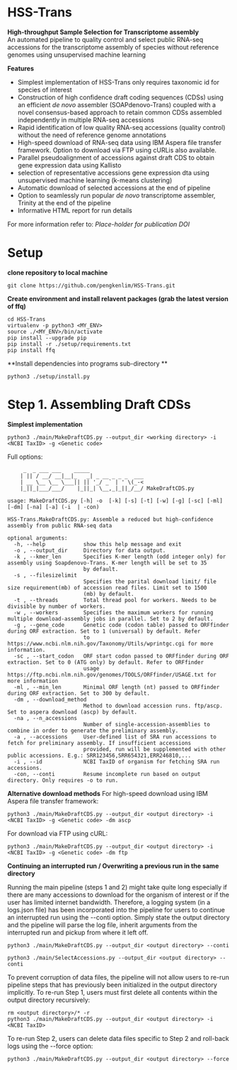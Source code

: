 # HSS-Trans
 **High-throughput Sample Selection for Transcriptome assembly**  
 An automated pipeline to quality control and select public RNA-seq accessions for the transcriptome assembly of species without reference genomes using unsupervised machine learning
 
 **Features**  
 - Simplest implementation of HSS-Trans only requires taxonomic id for species of interest
 - Construction of high confidence draft coding sequences (CDSs) using an efficient *de novo* assembler (SOAPdenovo-Trans) coupled with a novel consensus-based approach to retain common CDSs assembled independently in multiple RNA-seq accessions
 - Rapid identification of low quality RNA-seq accessions (quality control) without the need of reference genome annotations
 - High-speed download of RNA-seq data using IBM Aspera file transfer framework. Option to download via FTP using cURLis also available.
 - Parallel pseudoalignment of accessions against draft CDS to obtain gene expression data using Kallisto
 - selection of representative accessions gene expression dta using unsupervised machine learning (k-means clustering)
 - Automatic download of selected accessions at the end of pipeline
 - Option to seamlessly run popular *de novo* transcriptome assembler, Trinity at the end of the pipeline
 - Informative HTML report for run details  

For more information refer to: *Place-holder for publication DOI*

# Setup
**clone repository to local machine**
```
git clone https://github.com/pengkenlim/HSS-Trans.git
```
**Create environment and install relavent packages (grab the latest version of ffq)**
```
cd HSS-Trans
virtualenv -p python3 <MY_ENV>
source ./<MY_ENV>/bin/activate
pip install --upgrade pip
pip install -r ./setup/requirements.txt
pip install ffq
```
**Install dependencies into programs sub-directory **
```
python3 ./setup/install.py
```

# Step 1. Assembling Draft CDSs  
**Simplest implementation**
```
python3 ./main/MakeDraftCDS.py --output_dir <working directory> -i <NCBI TaxID> -g <Genetic code>
```

Full options:
```
     _  _ ___ ___    _____
    | || / __/ __|__|_   _| _ __ _ _ _  ___
    | __ \__ \__ \___|| || '_/ _` | ' \(_-<
    |_||_|___/___/    |_||_| \__,_|_||_/__/ MakeDraftCDS.py

usage: MakeDraftCDS.py [-h] -o  [-k] [-s] [-t] [-w] [-g] [-sc] [-ml] [-dm] [-na] [-a] (-i  | -con)

HSS-Trans.MakeDraftCDS.py: Assemble a reduced but high-confidence assembly from public RNA-seq data

optional arguments:
  -h, --help            show this help message and exit
  -o , --output_dir     Directory for data output.
  -k , --kmer_len       Specifies K-mer length (odd integer only) for assembly using Soapdenovo-Trans. K-mer length will be set to 35
                        by default.
  -s , --filesizelimit
                        Specifies the parital download limit/ file size requirement(mb) of accession read files. Limit set to 1500
                        (mb) by default.
  -t , --threads        Total thread pool for workers. Needs to be divisible by number of workers.
  -w , --workers        Specifies the maximum workers for running multiple download-assembly jobs in parallel. Set to 2 by default.
  -g , --gene_code      Genetic code (codon table) passed to ORFfinder during ORF extraction. Set to 1 (universal) by default. Refer
                        to https://www.ncbi.nlm.nih.gov/Taxonomy/Utils/wprintgc.cgi for more information.
  -sc , --start_codon   ORF start codon passed to ORFfinder during ORF extraction. Set to 0 (ATG only) by default. Refer to ORFfinder
                        usage https://ftp.ncbi.nlm.nih.gov/genomes/TOOLS/ORFfinder/USAGE.txt for more information
  -ml , --min_len       Minimal ORF length (nt) passed to ORFfinder during ORF extraction. Set to 300 by default.
  -dm , --download_method
                        Method to download accession runs. ftp/ascp. Set to aspera download (ascp) by default.
  -na , --n_accessions
                        Number of single-accession-assemblies to combine in order to generate the preliminary assembly.
  -a , --accessions     User-defined list of SRA run accessions to fetch for preliminary assembly. If insufficient accessions
                        provided, run will be supplemented with other public accessions. E.g.: SRR123456,SRR654321,ERR246810,...
  -i , --id             NCBI TaxID of organism for fetching SRA run accessions.
  -con, --conti         Resume incomplete run based on output directory. Only requires -o to run.
```
**Alternative download methods**
 For high-speed download using IBM Aspera file transfer framework:
```
python3 ./main/MakeDraftCDS.py --output_dir <output directory> -i <NCBI TaxID> -g <Genetic code> -dm ascp
```
For download via FTP using cURL:
```
python3 ./main/MakeDraftCDS.py --output_dir <output directory> -i <NCBI TaxID> -g <Genetic code> -dm ftp
```
**Continuing an interrupted run / Overwriting a previous run in the same directory**

Running the main pipeline (steps 1 and 2) might take quite long especially if there are many accessions to download for the organism of interest or if the user has limited internet bandwidth.
Therefore, a logging system (in a logs.json file) has been incorporated into the pipeline for users to continue an interrupted run using the --conti option.
Simply state the output directory and the pipeline will parse the log file, inherit arguments from the interrupted run and pickup from where it left off.
```
python3 ./main/MakeDraftCDS.py --output_dir <output directory> --conti

python3 ./main/SelectAccessions.py --output_dir <output directory> --conti 
```
To prevent corruption of data files, the pipeline will not allow users to re-run pipeline steps that has previously been initialized in the output directory implicitly.
To re-run Step 1, users must first delete all contents within the output directory recursively:
```
rm <output directory>/* -r
python3 ./main/MakeDraftCDS.py --output_dir <output directory> -i <NCBI TaxID>
```
To re-run Step 2, users can delete data files specific to Step 2 and roll-back logs using the --force option:
```
python3 ./main/MakeDraftCDS.py --output_dir <output directory> --force
``` 

 